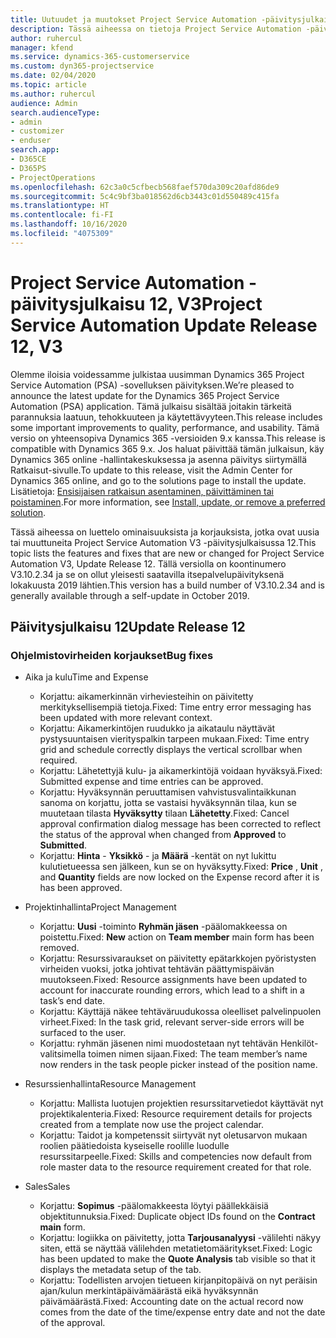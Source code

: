 ```yaml
---
title: Uutuudet ja muutokset Project Service Automation -päivitysjulkaisussa 12, V3
description: Tässä aiheessa on tietoja Project Service Automation -päivitysversion 12, V3:n uusista ominaisuuksista.
author: ruhercul
manager: kfend
ms.service: dynamics-365-customerservice
ms.custom: dyn365-projectservice
ms.date: 02/04/2020
ms.topic: article
ms.author: ruhercul
audience: Admin
search.audienceType:
- admin
- customizer
- enduser
search.app:
- D365CE
- D365PS
- ProjectOperations
ms.openlocfilehash: 62c3a0c5cfbecb568faef570da309c20afd86de9
ms.sourcegitcommit: 5c4c9bf3ba018562d6cb3443c01d550489c415fa
ms.translationtype: HT
ms.contentlocale: fi-FI
ms.lasthandoff: 10/16/2020
ms.locfileid: "4075309"
---
```

# <a name="project-service-automation-update-release-12-v3"></a><span data-ttu-id="938c7-103">Project Service Automation -päivitysjulkaisu 12, V3</span><span class="sxs-lookup"><span data-stu-id="938c7-103">Project Service Automation Update Release 12, V3</span></span>
<span data-ttu-id="938c7-104">Olemme iloisia voidessamme julkistaa uusimman Dynamics 365 Project Service Automation (PSA) -sovelluksen päivityksen.</span><span class="sxs-lookup"><span data-stu-id="938c7-104">We’re pleased to announce the latest update for the Dynamics 365 Project Service Automation (PSA) application.</span></span> <span data-ttu-id="938c7-105">Tämä julkaisu sisältää joitakin tärkeitä parannuksia laatuun, tehokkuuteen ja käytettävyyteen.</span><span class="sxs-lookup"><span data-stu-id="938c7-105">This release includes some important improvements to quality, performance, and usability.</span></span> <span data-ttu-id="938c7-106">Tämä versio on yhteensopiva Dynamics 365 -versioiden 9.x kanssa.</span><span class="sxs-lookup"><span data-stu-id="938c7-106">This release is compatible with Dynamics 365 9.x.</span></span> <span data-ttu-id="938c7-107">Jos haluat päivittää tämän julkaisun, käy Dynamics 365 online -hallintakeskuksessa ja asenna päivitys siirtymällä Ratkaisut-sivulle.</span><span class="sxs-lookup"><span data-stu-id="938c7-107">To update to this release, visit the Admin Center for Dynamics 365 online, and go to the solutions page to install the update.</span></span> <span data-ttu-id="938c7-108">Lisätietoja: [Ensisijaisen ratkaisun asentaminen, päivittäminen tai poistaminen](https://docs.microsoft.com/power-platform/admin/install-remove-preferred-solution).</span><span class="sxs-lookup"><span data-stu-id="938c7-108">For more information, see [Install, update, or remove a preferred solution](https://docs.microsoft.com/power-platform/admin/install-remove-preferred-solution).</span></span>

<span data-ttu-id="938c7-109">Tässä aiheessa on luettelo ominaisuuksista ja korjauksista, jotka ovat uusia tai muuttuneita Project Service Automation V3 -päivitysjulkaisussa 12.</span><span class="sxs-lookup"><span data-stu-id="938c7-109">This topic lists the features and fixes that are new or changed for Project Service Automation V3, Update Release 12.</span></span> <span data-ttu-id="938c7-110">Tällä versiolla on koontinumero V3.10.2.34 ja se on ollut yleisesti saatavilla itsepalvelupäivityksenä lokakuusta 2019 lähtien.</span><span class="sxs-lookup"><span data-stu-id="938c7-110">This version has a build number of V3.10.2.34 and is generally available through a self-update in October 2019.</span></span>

## <a name="update-release-12"></a><span data-ttu-id="938c7-111">Päivitysjulkaisu 12</span><span class="sxs-lookup"><span data-stu-id="938c7-111">Update Release 12</span></span>

### <a name="bug-fixes"></a><span data-ttu-id="938c7-112">Ohjelmistovirheiden korjaukset</span><span class="sxs-lookup"><span data-stu-id="938c7-112">Bug fixes</span></span>

- <span data-ttu-id="938c7-113">Aika ja kulu</span><span class="sxs-lookup"><span data-stu-id="938c7-113">Time and Expense</span></span>

    - <span data-ttu-id="938c7-114">Korjattu: aikamerkinnän virheviesteihin on päivitetty merkityksellisempiä tietoja.</span><span class="sxs-lookup"><span data-stu-id="938c7-114">Fixed: Time entry error messaging has been updated with more relevant context.</span></span>
    - <span data-ttu-id="938c7-115">Korjattu: Aikamerkintöjen ruudukko ja aikataulu näyttävät pystysuuntaisen vierityspalkin tarpeen mukaan.</span><span class="sxs-lookup"><span data-stu-id="938c7-115">Fixed: Time entry grid and schedule correctly displays the vertical scrollbar when required.</span></span>
    - <span data-ttu-id="938c7-116">Korjattu: Lähetettyjä kulu- ja aikamerkintöjä voidaan hyväksyä.</span><span class="sxs-lookup"><span data-stu-id="938c7-116">Fixed: Submitted expense and time entries can be approved.</span></span>
    - <span data-ttu-id="938c7-117">Korjattu: Hyväksynnän peruuttamisen vahvistusvalintaikkunan sanoma on korjattu, jotta se vastaisi hyväksynnän tilaa, kun se muutetaan tilasta **Hyväksytty** tilaan **Lähetetty**.</span><span class="sxs-lookup"><span data-stu-id="938c7-117">Fixed: Cancel approval confirmation dialog message has been corrected to reflect the status of the approval when changed from **Approved** to **Submitted**.</span></span>
    - <span data-ttu-id="938c7-118">Korjattu: **Hinta** - **Yksikkö** - ja **Määrä** -kentät on nyt lukittu kulutietueessa sen jälkeen, kun se on hyväksytty.</span><span class="sxs-lookup"><span data-stu-id="938c7-118">Fixed: **Price** , **Unit** , and **Quantity** fields are now locked on the Expense record after it is has been approved.</span></span>

- <span data-ttu-id="938c7-119">Projektinhallinta</span><span class="sxs-lookup"><span data-stu-id="938c7-119">Project Management</span></span>

    - <span data-ttu-id="938c7-120">Korjattu: **Uusi** -toiminto **Ryhmän jäsen** -päälomakkeessa on poistettu.</span><span class="sxs-lookup"><span data-stu-id="938c7-120">Fixed: **New** action on **Team member** main form has been removed.</span></span>
    - <span data-ttu-id="938c7-121">Korjattu: Resurssivaraukset on päivitetty epätarkkojen pyöristysten virheiden vuoksi, jotka johtivat tehtävän päättymispäivän muutokseen.</span><span class="sxs-lookup"><span data-stu-id="938c7-121">Fixed: Resource assignments have been updated to account for inaccurate rounding errors, which lead to a shift in a task’s end date.</span></span>
    - <span data-ttu-id="938c7-122">Korjattu: Käyttäjä näkee tehtäväruudukossa oleelliset palvelinpuolen virheet.</span><span class="sxs-lookup"><span data-stu-id="938c7-122">Fixed: In the task grid, relevant server-side errors will be surfaced to the user.</span></span>
    - <span data-ttu-id="938c7-123">Korjattu: ryhmän jäsenen nimi muodostetaan nyt tehtävän Henkilöt-valitsimella toimen nimen sijaan.</span><span class="sxs-lookup"><span data-stu-id="938c7-123">Fixed: The team member’s name now renders in the task people picker instead of the position name.</span></span>

- <span data-ttu-id="938c7-124">Resurssienhallinta</span><span class="sxs-lookup"><span data-stu-id="938c7-124">Resource Management</span></span>

    - <span data-ttu-id="938c7-125">Korjattu: Mallista luotujen projektien resurssitarvetiedot käyttävät nyt projektikalenteria.</span><span class="sxs-lookup"><span data-stu-id="938c7-125">Fixed: Resource requirement details for projects created from a template now use the project calendar.</span></span>
    - <span data-ttu-id="938c7-126">Korjattu: Taidot ja kompetenssit siirtyvät nyt oletusarvon mukaan roolien päätiedoista kyseiselle roolille luodulle resurssitarpeelle.</span><span class="sxs-lookup"><span data-stu-id="938c7-126">Fixed: Skills and competencies now default from role master data to the resource requirement created for that role.</span></span>

- <span data-ttu-id="938c7-127">Sales</span><span class="sxs-lookup"><span data-stu-id="938c7-127">Sales</span></span>

    - <span data-ttu-id="938c7-128">Korjattu: **Sopimus** -päälomakkeesta löytyi päällekkäisiä objektitunnuksia.</span><span class="sxs-lookup"><span data-stu-id="938c7-128">Fixed: Duplicate object IDs found on the **Contract main** form.</span></span>
    - <span data-ttu-id="938c7-129">Korjattu: logiikka on päivitetty, jotta **Tarjousanalyysi** -välilehti näkyy siten, että se näyttää välilehden metatietomääritykset.</span><span class="sxs-lookup"><span data-stu-id="938c7-129">Fixed: Logic has been updated to make the **Quote Analysis** tab visible so that it displays the metadata setup of the tab.</span></span>
    - <span data-ttu-id="938c7-130">Korjattu: Todellisten arvojen tietueen kirjanpitopäivä on nyt peräisin ajan/kulun merkintäpäivämäärästä eikä hyväksynnän päivämäärästä.</span><span class="sxs-lookup"><span data-stu-id="938c7-130">Fixed: Accounting date on the actual record now comes from the date of the time/expense entry date and not the date of the approval.</span></span>
